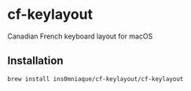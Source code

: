 # cf-keylayout
Canadian French keyboard layout for macOS

## Installation
```bash
brew install ins0mniaque/cf-keylayout/cf-keylayout
```

